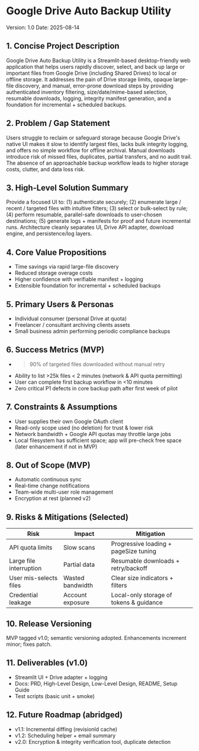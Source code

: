 # Google Drive Auto Backup Utility
Version: 1.0
Date: 2025-08-14

## 1. Concise Project Description
Google Drive Auto Backup Utility is a Streamlit-based desktop-friendly web application that helps users rapidly discover, select, and back up large or important files from Google Drive (including Shared Drives) to local or offline storage. It addresses the pain of Drive storage limits, opaque large-file discovery, and manual, error-prone download steps by providing authenticated inventory filtering, size/date/mime-based selection, resumable downloads, logging, integrity manifest generation, and a foundation for incremental + scheduled backups.

## 2. Problem / Gap Statement
Users struggle to reclaim or safeguard storage because Google Drive's native UI makes it slow to identify largest files, lacks bulk integrity logging, and offers no simple workflow for offline archival. Manual downloads introduce risk of missed files, duplicates, partial transfers, and no audit trail. The absence of an approachable backup workflow leads to higher storage costs, clutter, and data loss risk.

## 3. High-Level Solution Summary
Provide a focused UI to: (1) authenticate securely; (2) enumerate large / recent / targeted files with intuitive filters; (3) select or bulk-select by rule; (4) perform resumable, parallel-safe downloads to user-chosen destinations; (5) generate logs + manifests for proof and future incremental runs. Architecture cleanly separates UI, Drive API adapter, download engine, and persistence/log layers.

## 4. Core Value Propositions
- Time savings via rapid large-file discovery
- Reduced storage overage costs
- Higher confidence with verifiable manifest + logging
- Extensible foundation for incremental + scheduled backups

## 5. Primary Users & Personas
- Individual consumer (personal Drive at quota)
- Freelancer / consultant archiving clients assets
- Small business admin performing periodic compliance backups

## 6. Success Metrics (MVP)
- >90% of targeted files downloaded without manual retry
- Ability to list >25k files < 2 minutes (network & API quota permitting)
- User can complete first backup workflow in <10 minutes
- Zero critical P1 defects in core backup path after first week of pilot

## 7. Constraints & Assumptions
- User supplies their own Google OAuth client
- Read-only scope used (no deletion) for trust & lower risk
- Network bandwidth + Google API quotas may throttle large jobs
- Local filesystem has sufficient space; app will pre-check free space (later enhancement if not in MVP)

## 8. Out of Scope (MVP)
- Automatic continuous sync
- Real-time change notifications
- Team-wide multi-user role management
- Encryption at rest (planned v2)

## 9. Risks & Mitigations (Selected)
| Risk | Impact | Mitigation |
|------|--------|------------|
| API quota limits | Slow scans | Progressive loading + pageSize tuning |
| Large file interruption | Partial data | Resumable downloads + retry/backoff |
| User mis-selects files | Wasted bandwidth | Clear size indicators + filters |
| Credential leakage | Account exposure | Local-only storage of tokens & guidance |

## 10. Release Versioning
MVP tagged v1.0; semantic versioning adopted. Enhancements increment minor; fixes patch.

## 11. Deliverables (v1.0)
- Streamlit UI + Drive adapter + logging
- Docs: PRD, High-Level Design, Low-Level Design, README, Setup Guide
- Test scripts (basic unit + smoke)

## 12. Future Roadmap (abridged)
- v1.1: Incremental diffing (revisionId cache)
- v1.2: Scheduling helper + email summary
- v2.0: Encryption & integrity verification tool, duplicate detection

